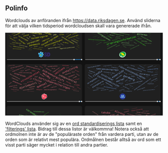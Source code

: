 ## Polinfo 

Wordclouds av anföranden ifrån https://data.riksdagen.se.  Använd sliderna för att välja vilken tidsperiod wordcloudsen skall vara genererade ifrån.


![anforanden exempel](art/anforanden.png)


WordClouds använder sig av en [ord standardiserings lista](polinfo-explore/word-standards.txt) samt en ['filterings' lista](polinfo-explore/disallowed-words.txt). Bidrag till dessa listor är välkommna! Notera också att ordmolnen inte är av de "populäraste orden" från vardera parti, utan av de orden som är relativt mest populära. Ordmålnen består alltså av ord som ett visst parti säger mycket i relation till andra partier.


